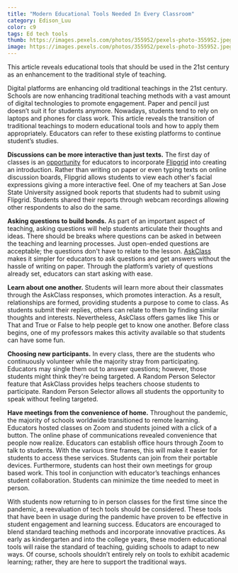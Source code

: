 ```yaml
---
title: "Modern Educational Tools Needed In Every Classroom"
category: Edison_Luu
color: c9
tags: Ed tech tools
thumb: https://images.pexels.com/photos/355952/pexels-photo-355952.jpeg?auto=compress&cs=tinysrgb&w=1260&h=750&dpr=2
image: https://images.pexels.com/photos/355952/pexels-photo-355952.jpeg?auto=compress&cs=tinysrgb&w=1260&h=750&dpr=2 
---
```

This article reveals educational tools that should be used in the 21st century as an enhancement to the traditional style of teaching.
<!--more-->

Digital platforms are enhancing old traditional teachings in the 21st century. Schools are now enhancing traditional teaching methods with a vast amount of digital technologies to promote engagement. Paper and pencil just doesn’t suit it for students anymore. Nowadays, students tend to rely on laptops and phones for class work. This article reveals the transition of traditional teachings to modern educational tools and how to apply them appropriately. Educators can refer to these existing platforms to continue student’s studies.

**Discussions can be more interactive than just texts.** The first day of classes is an [opportunity] for educators to incorporate [Flipgrid] into creating an introduction. Rather than writing on paper or even typing texts on online discussion boards, Flipgrid allows students to view each other's facial expressions giving a more interactive feel. One of my teachers at San Jose State University assigned book reports that students had to submit using Flipgrid. Students shared their reports through webcam recordings allowing other respondents to also do the same.

**Asking questions to build bonds.** As part of an important aspect of teaching, asking questions will help students articulate their thoughts and ideas. There should be breaks where questions can be asked in between the teaching and learning processes. Just open-ended questions are acceptable; the questions don't have to relate to the lesson. [AskClass] makes it simpler for educators to ask questions and get answers without the hassle of writing on paper. Through the platform’s variety of questions already set, educators can start asking with ease.

**Learn about one another.** Students will learn more about their classmates through the AskClass responses, which promotes interaction. As a result, relationships are formed, providing students a purpose to come to class. As students submit their replies, others can relate to them by finding similar thoughts and interests. Nevertheless, AskClass offers games like This or That and True or False to help people get to know one another. Before class begins, one of my professors makes this activity available so that students can have some fun.

**Choosing new participants.** In every class, there are the students who continuously volunteer while the majority stray from participating. Educators may single them out to answer questions; however, those students might think they're being targeted. A Random Person Selector feature that AskClass provides helps teachers choose students to participate. Random Person Selector allows all students the opportunity to speak without feeling targeted. 

**Have meetings from the convenience of home.** Throughout the pandemic, the majority of schools worldwide transitioned to remote learning. Educators hosted classes on Zoom and students joined with a click of a button. The online phase of communications revealed convenience that people now realize. Educators can establish office hours through Zoom to talk to students. With the various time frames, this will make it easier for students to access these services. Students can join from their portable devices. Furthermore, students can host their own meetings for group based work. This tool in conjunction with educator’s teachings enhances student collaboration. Students can minimize the time needed to meet in person.

With students now returning to in person classes for the first time since the pandemic, a reevaluation of tech tools should be considered. These tools that have been in usage during the pandemic have proven to be effective in student engagement and learning success. Educators are encouraged to blend standard teaching methods and incorporate innovative practices. As early as kindergarten and into the college years, these modern educational tools will raise the standard of teaching, guiding schools to adapt to new ways. Of course, schools shouldn’t entirely rely on tools to exhibit academic learning; rather, they are here to support the traditional ways. 


[AskClass]: https://askclass.com/
[opportunity]: https://teaching.cornell.edu/teaching-resources/designing-your-course/first-day-class#:~:text=This%20is%20an%20opportunity%20to,to%20have%20a%20clear%20plan.
[Flipgrid]: https://info.flip.com/